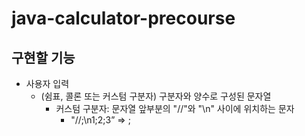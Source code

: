 # java-calculator-precourse

## 구현할 기능
* 사용자 입력
  * (쉼표, 콜론 또는 커스텀 구분자) 구분자와 양수로 구성된 문자열
    * 커스텀 구분자: 문자열 앞부분의 "//"와 "\n" 사이에 위치하는 문자
      * "//;\n1;2;3” ⇒ ;